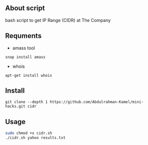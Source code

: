 ## About script
bash script to get IP Range (CIDR) at The Company <br>

## Requments
- amass tool
```console
snap install amass
```
- whois
```console
apt-get install whois
```
## Install
```console
git clone --depth 1 https://github.com/Abdulrahman-Kamel/mini-hacks.git cidr
```

## Usage
```bash
sudo chmod +x cidr.sh
./cidr.sh yahoo results.txt
 ```
